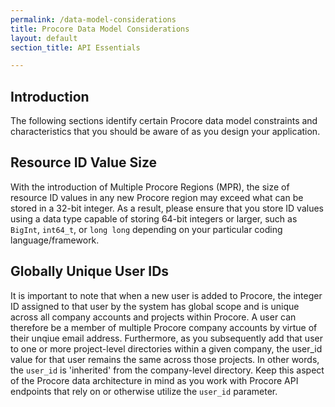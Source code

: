 ```yaml
---
permalink: /data-model-considerations
title: Procore Data Model Considerations
layout: default
section_title: API Essentials

---
```


## Introduction

The following sections identify certain Procore data model constraints and characteristics that you should be aware of as you design your application.

## Resource ID Value Size

With the introduction of Multiple Procore Regions (MPR), the size of resource ID values in any new Procore region may exceed what can be stored in a 32-bit integer.
As a result, please ensure that you store ID values using a data type capable of storing 64-bit integers or larger, such as `BigInt`, `int64_t`, or `long long` depending on your particular coding language/framework.

## Globally Unique User IDs

It is important to note that when a new user is added to Procore, the integer ID assigned to that user by the system has global scope and is unique across all company accounts and projects within Procore.
A user can therefore be a member of multiple Procore company accounts by virtue of their unqiue email address.
Furthermore, as you subsequently add that user to one or more project-level directories within a given company, the user_id value for that user remains the same across those projects.
In other words, the `user_id` is 'inherited' from the company-level directory.
Keep this aspect of the Procore data architecture in mind as you work with Procore API endpoints that rely on or otherwise utilize the `user_id` parameter.